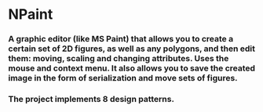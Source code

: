 # NPaint
### A graphic editor (like MS Paint) that allows you to create a certain set of 2D figures, as well as any polygons, and then edit them: moving, scaling and changing attributes. Uses the mouse and context menu. It also allows you to save the created image in the form of serialization and move sets of figures.
### The project implements 8 design patterns.
